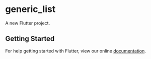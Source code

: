 # generic_list

A new Flutter project.

## Getting Started

For help getting started with Flutter, view our online
[documentation](http://flutter.io/).
